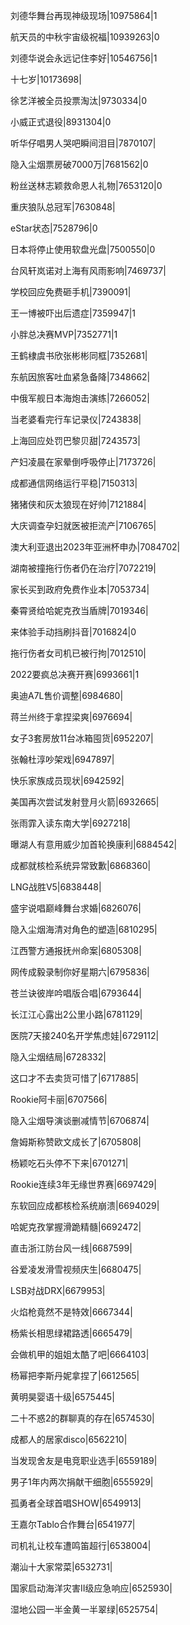 刘德华舞台再现神级现场|10975864|1

航天员的中秋宇宙级祝福|10939263|0

刘德华说会永远记住李好|10546756|1

十七岁|10173698|

徐艺洋被全员投票淘汰|9730334|0

小威正式退役|8931304|0

听华仔唱男人哭吧瞬间泪目|7870107|

隐入尘烟票房破7000万|7681562|0

粉丝送林志颖救命恩人礼物|7653120|0

重庆狼队总冠军|7630848|

eStar状态|7528796|0

日本将停止使用软盘光盘|7500550|0

台风轩岚诺对上海有风雨影响|7469737|

学校回应免费砸手机|7390091|

王一博被吓出后遗症|7359947|1

小胖总决赛MVP|7352771|1

王鹤棣虞书欣张彬彬同框|7352681|

东航因旅客吐血紧急备降|7348662|

中俄军舰日本海炮击演练|7266052|

当老婆看完行车记录仪|7243838|

上海回应处罚巴黎贝甜|7243573|

产妇凌晨在家晕倒呼吸停止|7173726|

成都通信网络运行平稳|7150313|

猪猪侠和灰太狼现在好帅|7121884|

大庆调查孕妇就医被拒流产|7106765|

澳大利亚退出2023年亚洲杯申办|7084702|

湖南被撞拖行伤者仍在治疗|7072219|

家长买到政府免费作业本|7053734|

秦霄贤给哈妮克孜当盾牌|7019346|

来体验手动挡刷抖音|7016824|0

拖行伤者女司机已被行拘|7012510|

2022要疯总决赛开赛|6993661|1

奥迪A7L售价调整|6984680|

蒋兰州终于拿捏梁爽|6976694|

女子3套房放11台冰箱囤货|6952207|

张翰杜淳吵架戏|6947897|

快乐家族成员现状|6942592|

美国再次尝试发射登月火箭|6932665|

张雨霏入读东南大学|6927218|

曝湖人有意用威少加首轮换康利|6884542|

成都就核检系统异常致歉|6868360|

LNG战胜V5|6838448|

盛宇说唱巅峰舞台求婚|6826076|

隐入尘烟海清对角色的塑造|6810295|

江西警方通报抚州命案|6805308|

网传成毅录制你好星期六|6795836|

苍兰诀彼岸吟唱版合唱|6793644|

长江江心露出2公里小路|6781129|

医院7天接240名开学焦虑娃|6729112|

隐入尘烟结局|6728332|

这口才不去卖货可惜了|6717885|

Rookie阿卡丽|6707566|

隐入尘烟导演谈删减情节|6706874|

詹姆斯称赞欧文成长了|6705808|

杨颖吃石头停不下来|6701271|

Rookie连续3年无缘世界赛|6697429|

东软回应成都核检系统崩溃|6694029|

哈妮克孜掌握滑跪精髓|6692472|

直击浙江防台风一线|6687599|

谷爱凌发滑雪视频庆生|6680475|

LSB对战DRX|6679953|

火焰枪竟然不是特效|6667344|

杨紫长相思绿裙路透|6665479|

会做机甲的姐姐太酷了吧|6664103|

杨幂把李斯丹妮拿捏了|6612565|

黄明昊婴语十级|6575445|

二十不惑2的群聊真的存在|6574530|

成都人的居家disco|6562210|

当发现舍友是电竞职业选手|6559189|

男子1年内两次捐献干细胞|6555929|

孤勇者全球首唱SHOW|6549913|

王嘉尔Tablo合作舞台|6541977|

司机礼让校车遭鸣笛超行|6538004|

潮汕十大家常菜|6532731|

国家启动海洋灾害II级应急响应|6525930|

湿地公园一半金黄一半翠绿|6525754|

